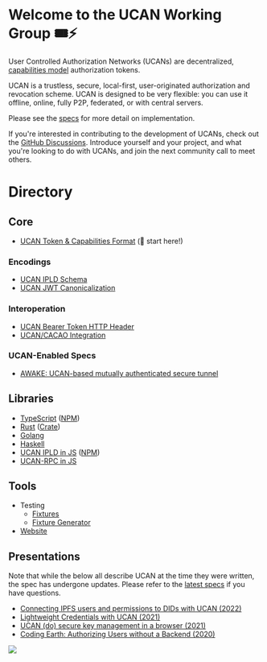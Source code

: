 # Welcome to the UCAN Working Group :tickets::zap:

User Controlled Authorization Networks (UCANs) are decentralized, [capabilities model](https://en.wikipedia.org/wiki/Capability-based_security) authorization tokens.

UCAN is a trustless, secure, local-first, user-originated authorization and revocation scheme. UCAN is designed to be very flexible: you can use it offline, online, fully P2P, federated, or with central servers.

Please see the [specs](https://github.com/ucan-wg/spec/) for more detail on implementation.

If you're interested in contributing to the development of UCANs, check out the [GitHub Discussions](https://github.com/ucan-wg/spec/discussions). Introduce yourself and your project, and what you're looking to do with UCANs, and join the next community call to meet others.

# Directory

## Core

* [UCAN Token & Capabilities Format](https://github.com/ucan-wg/spec) (🏁 start here!)

### Encodings

* [UCAN IPLD Schema](https://github.com/ucan-wg/ucan-ipld/)
* [UCAN JWT Canonicalization](https://github.com/ucan-wg/canonicalization/)

### Interoperation

* [UCAN Bearer Token HTTP Header](https://github.com/ucan-wg/ucan-as-bearer-token)
* [UCAN/CACAO Integration](https://github.com/ucan-wg/ucan-cacao)

### UCAN-Enabled Specs

* [AWAKE: UCAN-based mutually authenticated secure tunnel](https://github.com/ucan-wg/awake)
  
## Libraries

* [TypeScript](https://github.com/ucan-wg/ts-ucan) ([NPM](https://www.npmjs.com/package/ucans))
* [Rust](https://github.com/ucan-wg/rs-ucan) ([Crate](https://lib.rs/crates/ucan))
* [Golang](https://github.com/ucan-wg/go-ucan)
* [Haskell](https://github.com/fission-suite/fission/tree/main/hs-ucan)
* [UCAN IPLD in JS](https://github.com/ipld/js-dag-ucan) ([NPM](https://www.npmjs.com/package/@ipld/dag-ucan))
* [UCAN-RPC in JS](https://github.com/web3-storage/ucanto/)
  
## Tools

* Testing
  * [Fixtures](https://github.com/ucan-wg/spec/tree/main/fixtures)
  * [Fixture Generator](https://github.com/ucan-wg/ucan-fixture-gen)
* [Website](https://github.com/ucan-wg/ucan-check)

## Presentations

Note that while the below all describe UCAN at the time they were written, the spec has undergone updates. Please refer to the [latest specs](#spec) if you have questions.

* [Connecting IPFS users and permissions to DIDs with UCAN (2022)](https://www.youtube.com/watch?v=grec5KQeU2U)
* [Lightweight Credentials with UCAN (2021)](https://fission.codes/blog/lightweight-credentials-ucan/)
* [UCAN (do) secure key management in a browser (2021)](https://vimeo.com/manage/videos/484309705)
* [Coding Earth: Authorizing Users without a Backend (2020)](https://www.youtube.com/watch?v=qDLsUkaOjyQ)

![](https://raw.githubusercontent.com/ucan-wg/.github/main/assets/Reclining_UCAN_Toucan_transparent.png)
